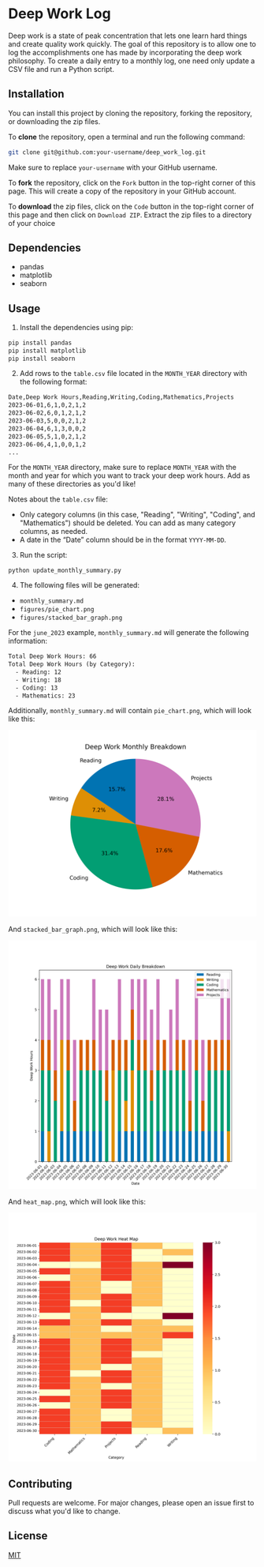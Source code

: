# Deep Work Log

Deep work is a state of peak concentration that lets one learn hard things and create quality work quickly. The goal of this repository is to allow one to log the accomplishments one has made by incorporating the deep work philosophy. To create a daily entry to a monthly log, one need only update a CSV file and run a Python script.

## Installation

You can install this project by cloning the repository, forking the repository, or downloading the zip files.

To **clone** the repository, open a terminal and run the following command:

```sh
git clone git@github.com:your-username/deep_work_log.git
```

Make sure to replace `your-username` with your GitHub username.

To **fork** the repository, click on the `Fork` button in the top-right corner of this page. This will create a copy of the repository in your GitHub account.

To **download** the zip files, click on the `Code` button in the top-right corner of this page and then click on `Download ZIP`. Extract the zip files to a directory of your choice

## Dependencies

- pandas
- matplotlib
- seaborn 

## Usage

1. Install the dependencies using pip:

```
pip install pandas 
pip install matplotlib
pip install seaborn
```

2. Add rows to the `table.csv` file located in the `MONTH_YEAR` directory with the following format:

```
Date,Deep Work Hours,Reading,Writing,Coding,Mathematics,Projects
2023-06-01,6,1,0,2,1,2
2023-06-02,6,0,1,2,1,2
2023-06-03,5,0,0,2,1,2
2023-06-04,6,1,3,0,0,2
2023-06-05,5,1,0,2,1,2
2023-06-06,4,1,0,0,1,2
...
```

For the `MONTH_YEAR` directory, make sure to replace `MONTH_YEAR` with the month and year for which you want to track your deep work hours. Add as many of these directories as you'd like! 

Notes about the `table.csv` file:
- Only category columns (in this case, "Reading", "Writing", "Coding", and "Mathematics") should be deleted. You can add as many category columns, as needed. 
- A date in the “Date” column should be in the format `YYYY-MM-DD`. 

3. Run the script:

```
python update_monthly_summary.py
```

4. The following files will be generated:

- `monthly_summary.md`
- `figures/pie_chart.png`
- `figures/stacked_bar_graph.png`

For the `june_2023` example, `monthly_summary.md` will generate the following information:

```
Total Deep Work Hours: 66
Total Deep Work Hours (by Category):
  - Reading: 12
  - Writing: 18
  - Coding: 13
  - Mathematics: 23
```

Additionally, `monthly_summary.md` will contain `pie_chart.png`, which will look like this:

![Sample Pie Chart](june_2023/figures/pie_chart.png)

And `stacked_bar_graph.png`, which will look like this:

![Sample Stacked Bar Graph](june_2023/figures/stacked_bar_graph.png)

And `heat_map.png`, which will look like this:

![Sample Heat Map](june_2023/figures/heat_map.png)

## Contributing

Pull requests are welcome. For major changes, please open an issue first to discuss what you'd like to change.

## License

[MIT](https://choosealicense.com/licenses/mit/)












